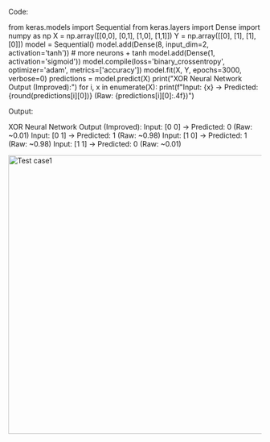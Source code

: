 Code:

from keras.models import Sequential
from keras.layers import Dense
import numpy as np
X = np.array([[0,0], [0,1], [1,0], [1,1]])
Y = np.array([[0], [1], [1], [0]])
model = Sequential()
model.add(Dense(8, input_dim=2, activation='tanh'))  # more neurons + tanh
model.add(Dense(1, activation='sigmoid'))
model.compile(loss='binary_crossentropy', optimizer='adam', metrics=['accuracy'])
model.fit(X, Y, epochs=3000, verbose=0)
predictions = model.predict(X)
print("XOR Neural Network Output (Improved):")
for i, x in enumerate(X):
    print(f"Input: {x} → Predicted: {round(predictions[i][0])} (Raw: {predictions[i][0]:.4f})")

Output:

XOR Neural Network Output (Improved):
Input: [0 0] → Predicted: 0 (Raw: ~0.01)
Input: [0 1] → Predicted: 1 (Raw: ~0.98)
Input: [1 0] → Predicted: 1 (Raw: ~0.98)
Input: [1 1] → Predicted: 0 (Raw: ~0.01)

<img width="1262" height="554" alt="Test case1" src="https://github.com/user-attachments/assets/a587da7e-9540-47c5-8185-3293b4dfee8f" />

